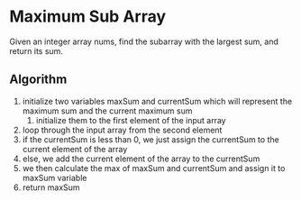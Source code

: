 # Maximum Sub Array

Given an integer array nums, find the subarray
with the largest sum, and return its sum.

## Algorithm

1. initialize two variables maxSum and currentSum which will represent the maximum sum and the current maximum sum
   1. initialize them to the first element of the input array
2. loop through the input array from the second element
3. if the currentSum is less than 0, we just assign the currentSum to the current element of the array
4. else, we add the current element of the array to the currentSum
5. we then calculate the max of maxSum and currentSum and assign it to maxSum variable
6. return maxSum